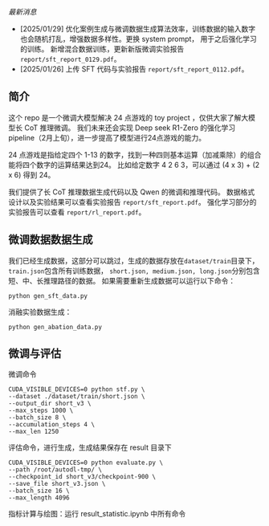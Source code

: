 *最新消息*
- [2025/01/29] 优化案例生成与微调数据生成算法效率，训练数据的输入数字也会随机打乱，增强数据多样性。更换 system prompt， 用于之后强化学习的训练。
新增混合数据训练，更新新版微调实验报告 `report/sft_report_0129.pdf`。
- [2025/01/26] 上传 SFT 代码与实验报告 `report/sft_report_0112.pdf`。

## 简介


这个 repo 是一个微调大模型解决 24 点游戏的 toy project ，仅供大家了解大模型长 CoT 推理微调。
我们未来还会实现 Deep seek R1-Zero 的强化学习 pipeline（2月上旬），进一步提高了模型进行24点游戏的能力。

24 点游戏是指给定四个 1-13 的数字，找到一种四则基本运算（加减乘除）的组合能将四个数字的运算结果达到24。
比如给定数字 4 2 6 3，可以通过 (4 x 3) + (2 x 6) 得到 24。

我们提供了长 CoT 推理数据生成代码以及 Qwen 的微调和推理代码。
数据格式设计以及实验结果可以查看实验报告 `report/sft_report.pdf`。
强化学习部分的实验报告可以查看 `report/rl_report.pdf`。


## 微调数据数据生成

我们已经生成数据，这部分可以跳过，生成的数据存放在`dataset/train`目录下，`train.json`包含所有训练数据，
`short.json, medium.json, long.json`分别包含短、中、长推理路径的数据。 
如果需要重新生成数据可以运行以下命令：

```shell
python gen_sft_data.py
```
消融实验数据生成：

```shell
python gen_abation_data.py
```

## 微调与评估

微调命令
```shell
CUDA_VISIBLE_DEVICES=0 python stf.py \
--dataset ./dataset/train/short.json \
--output_dir short_v3 \
--max_steps 1000 \
--batch_size 8 \
--accumulation_steps 4 \
--max_len 1250
```
评估命令，进行生成，生成结果保存在 result 目录下
```shell
CUDA_VISIBLE_DEVICES=0 python evaluate.py \
--path /root/autodl-tmp/ \
--checkpoint_id short_v3/checkpoint-900 \
--save_file short_v3.json \
--batch_size 16 \
--max_length 4096
```

指标计算与绘图：运行 result_statistic.ipynb 中所有命令